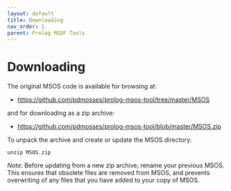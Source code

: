 ```yaml
---
layout: default
title: Downloading
nav_order: 1
parent: Prolog MSDF Tools
---
```


# Downloading

The original MSOS code is available for browsing at:

* <https://github.com/pdmosses/prolog-msos-tool/tree/master/MSOS>

and for downloading as a zip archive:

* <https://github.com/pdmosses/prolog-msos-tool/blob/master/MSOS.zip>

To unpack the archive and create or update the MSOS directory:
```
unzip MSOS.zip
```

*Note:* Before updating from a new zip archive, rename your previous MSOS.
This ensures that obsolete files are removed from MSOS, and prevents
overwriting of any files that you have added to your copy of MSOS.
